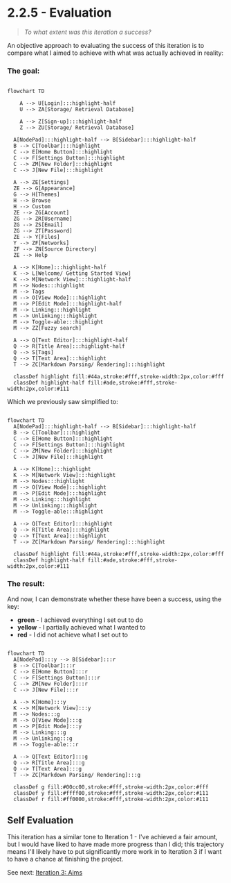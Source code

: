 # 2.2.5 - Evaluation

> _To what extent was this iteration a success?_

An objective approach to evaluating the success of this iteration is to compare what I aimed to achieve with what was actually achieved in reality:

### The goal:

```mermaid

flowchart TD

	A --> U[Login]:::highlight-half
	U --> ZA[Storage/ Retrieval Database]

	A --> Z[Sign-up]:::highlight-half
	Z --> ZU[Storage/ Retrieval Database]

  A[NodePad]:::highlight-half --> B[Sidebar]:::highlight-half
  B --> C[Toolbar]:::highlight
  C --> E[Home Button]:::highlight
  C --> F[Settings Button]:::highlight
  C --> ZM[New Folder]:::highlight
  C --> J[New File]:::highlight

  A --> ZE[Settings]
  ZE --> G[Appearance]
  G --> H[Themes]
  H --> Browse
  H --> Custom
  ZE --> ZG[Account]
  ZG --> ZR[Username]
  ZG --> ZS[Email]
  ZG --> ZT[Password]
  ZE --> Y[Files]
  Y --> ZF[Networks]
  ZF --> ZN[Source Directory]
  ZE --> Help

  A --> K[Home]:::highlight-half
  K --> L[Welcome/ Getting Started View]
  K --> M[Network View]:::highlight-half
  M --> Nodes:::highlight
  M --> Tags
  M --> O[View Mode]:::highlight
  M --> P[Edit Mode]:::highlight-half
  M --> Linking:::highlight
  M --> Unlinking:::highlight
  M --> Toggle-able:::highlight
  M --> ZZ[Fuzzy search]

  A --> Q[Text Editor]:::highlight-half
  Q --> R[Title Area]:::highlight-half
  Q --> S[Tags]
  Q --> T[Text Area]:::highlight
  T --> ZC[Markdown Parsing/ Rendering]:::highlight

  classDef highlight fill:#44a,stroke:#fff,stroke-width:2px,color:#fff
  classDef highlight-half fill:#ade,stroke:#fff,stroke-width:2px,color:#111
```

Which we previously saw simplified to:

```mermaid

flowchart TD
  A[NodePad]:::highlight-half --> B[Sidebar]:::highlight-half
  B --> C[Toolbar]:::highlight
  C --> E[Home Button]:::highlight
  C --> F[Settings Button]:::highlight
  C --> ZM[New Folder]:::highlight
  C --> J[New File]:::highlight

  A --> K[Home]:::highlight
  K --> M[Network View]:::highlight
  M --> Nodes:::highlight
  M --> O[View Mode]:::highlight
  M --> P[Edit Mode]:::highlight
  M --> Linking:::highlight
  M --> Unlinking:::highlight
  M --> Toggle-able:::highlight

  A --> Q[Text Editor]:::highlight
  Q --> R[Title Area]:::highlight
  Q --> T[Text Area]:::highlight
  T --> ZC[Markdown Parsing/ Rendering]:::highlight

  classDef highlight fill:#44a,stroke:#fff,stroke-width:2px,color:#fff
  classDef highlight-half fill:#ade,stroke:#fff,stroke-width:2px,color:#111
```

### The result:

And now, I can demonstrate whether these have been a success, using the key:

- **green** - I achieved everything I set out to do
- **yellow** - I partially achieved what I wanted to
- **red** - I did not achieve what I set out to

```mermaid

flowchart TD
  A[NodePad]:::y --> B[Sidebar]:::r
  B --> C[Toolbar]:::r
  C --> E[Home Button]:::r
  C --> F[Settings Button]:::r
  C --> ZM[New Folder]:::r
  C --> J[New File]:::r

  A --> K[Home]:::y
  K --> M[Network View]:::y
  M --> Nodes:::g
  M --> O[View Mode]:::g
  M --> P[Edit Mode]:::y
  M --> Linking:::g
  M --> Unlinking:::g
  M --> Toggle-able:::r

  A --> Q[Text Editor]:::g
  Q --> R[Title Area]:::g
  Q --> T[Text Area]:::g
  T --> ZC[Markdown Parsing/ Rendering]:::g

  classDef g fill:#00cc00,stroke:#fff,stroke-width:2px,color:#fff
  classDef y fill:#ffff00,stroke:#fff,stroke-width:2px,color:#111
  classDef r fill:#ff0000,stroke:#fff,stroke-width:2px,color:#111
```

## Self Evaluation

This iteration has a similar tone to Iteration 1 - I've achieved a fair amount, but I would have liked to have made more progress than I did; this trajectory means I'll likely have to put significantly more work in to Iteration 3 if I want to have a chance at finishing the project.

See next: [Iteration 3: Aims](../2.3-Iteration3/2.3.1-aims.md)
